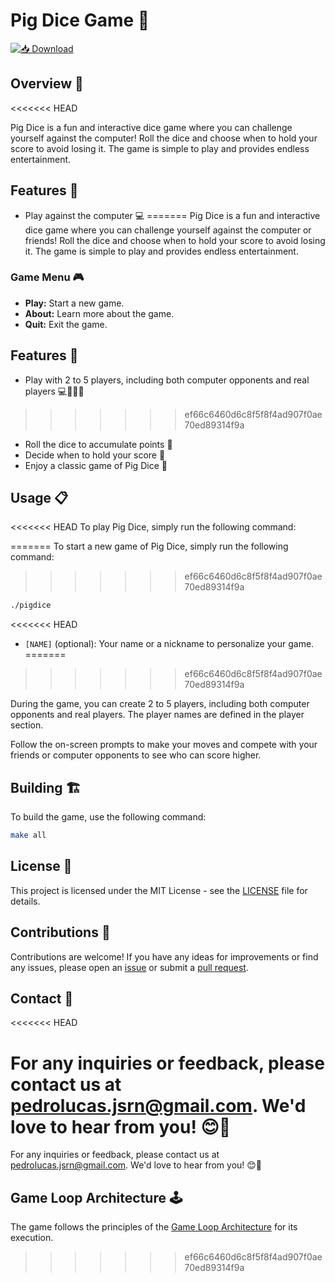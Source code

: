 # Pig Dice Game 🎲

[![📥 Download](https://img.shields.io/badge/📥%20Download-Pig_Dice_Game-blue.svg)](https://github.com/PedroLucas63/pigdice/releases)

## Overview 🌟
<<<<<<< HEAD

Pig Dice is a fun and interactive dice game where you can challenge yourself against the computer! Roll the dice and choose when to hold your score to avoid losing it. The game is simple to play and provides endless entertainment.

## Features 🚀

- Play against the computer 💻
=======
Pig Dice is a fun and interactive dice game where you can challenge yourself against the computer or friends! Roll the dice and choose when to hold your score to avoid losing it. The game is simple to play and provides endless entertainment.

### Game Menu 🎮
- **Play:** Start a new game.
- **About:** Learn more about the game.
- **Quit:** Exit the game.

## Features 🚀
- Play with 2 to 5 players, including both computer opponents and real players 💻🧑‍🤝‍🧑
>>>>>>> ef66c6460d6c8f5f8f4ad907f0ae70ed89314f9a
- Roll the dice to accumulate points 🎯
- Decide when to hold your score 🤞
- Enjoy a classic game of Pig Dice 🐷

## Usage 📋
<<<<<<< HEAD
To play Pig Dice, simply run the following command:

=======
To start a new game of Pig Dice, simply run the following command:
>>>>>>> ef66c6460d6c8f5f8f4ad907f0ae70ed89314f9a
```bash
./pigdice
```
<<<<<<< HEAD

- `[NAME]` (optional): Your name or a nickname to personalize your game.
=======
>>>>>>> ef66c6460d6c8f5f8f4ad907f0ae70ed89314f9a

During the game, you can create 2 to 5 players, including both computer opponents and real players. The player names are defined in the player section.

Follow the on-screen prompts to make your moves and compete with your friends or computer opponents to see who can score higher.

## Building 🏗️

To build the game, use the following command:

```bash
make all
```

## License 📜

This project is licensed under the MIT License - see the [LICENSE](LICENSE) file for details.

## Contributions 🤝

Contributions are welcome! If you have any ideas for improvements or find any issues, please open an [issue](https://github.com/PedroLucas63/pigdice/issues) or submit a [pull request](https://github.com/PedroLucas63/pigdice/pulls).

## Contact 📧
<<<<<<< HEAD

For any inquiries or feedback, please contact us at [pedrolucas.jsrn@gmail.com](mailto:pedrolucas.jsrn@gmail.com). We'd love to hear from you! 😊📧
=======
For any inquiries or feedback, please contact us at [pedrolucas.jsrn@gmail.com](mailto:pedrolucas.jsrn@gmail.com). We'd love to hear from you! 😊📧

## Game Loop Architecture 🕹️
The game follows the principles of the [Game Loop Architecture](https://www.gameprogrammingpatterns.com/game-loop.html) for its execution.
>>>>>>> ef66c6460d6c8f5f8f4ad907f0ae70ed89314f9a
